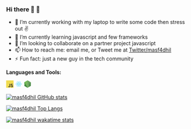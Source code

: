### Hi there 👋 🌊

- 🔭 I’m currently working with my laptop to write some code then stress out ✌
- 🌱 I’m currently learning javascript and few frameworks 
- 👯 I’m looking to collaborate on a partner project javascript
- 📫 How to reach me: email me, or Tweet me at  [Twitter/masf4dhil](https://twitter.com/masf4dhil)
- ⚡ Fun fact: just a new guy in the tech community

**Languages and Tools:**  

<code><img height="20" src="https://raw.githubusercontent.com/github/explore/80688e429a7d4ef2fca1e82350fe8e3517d3494d/topics/javascript/javascript.png"></code>
<code><img height="20" src="https://raw.githubusercontent.com/github/explore/80688e429a7d4ef2fca1e82350fe8e3517d3494d/topics/react/react.png"></code>
<code><img height="20" src="https://raw.githubusercontent.com/github/explore/80688e429a7d4ef2fca1e82350fe8e3517d3494d/topics/nodejs/nodejs.png"></code>  

[![masf4dhil GitHub stats](https://github-readme-stats.vercel.app/api?username=masf4dhil&show_icons=true&theme=tokyonight&count_private=true&include_all_commits=true)](https://github.com/masf4dhil/github-readme-stats)

[![masf4dhil Top Langs](https://github-readme-stats.vercel.app/api/top-langs/?username=masf4dhil&theme=tokyonight&layout=compact)](https://github.com/masf4dhil/github-readme-stats)

[![masf4dhil wakatime stats](https://github-readme-stats.vercel.app/api/wakatime?username=masf4dhil&theme=tokyonight&layout=compact)](https://github.com/anuraghazra/github-readme-stats)

<!--START_SECTION:waka-->

<!--END_SECTION:waka-->
